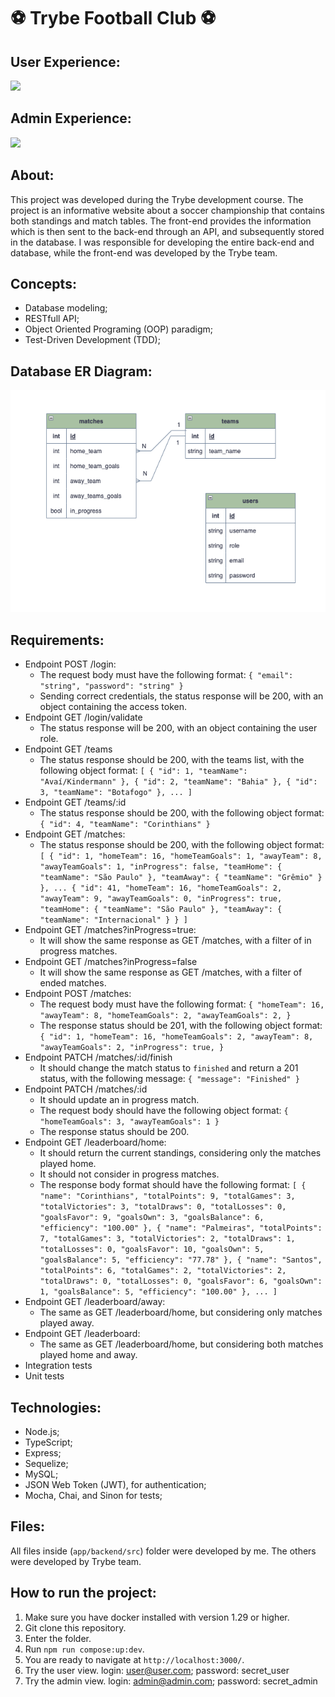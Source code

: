 # :soccer: Trybe Football Club :soccer:

## User Experience:
![](tfc_user.gif)

## Admin Experience:
![](tfc_admin.gif)

## About:
This project was developed during the Trybe development course. The project is an informative website about a soccer championship that contains both standings and match tables. The front-end provides the information which is then sent to the back-end through an API, and subsequently stored in the database. I was responsible for developing the entire back-end and database, while the front-end was developed by the Trybe team.

## Concepts:
- Database modeling; 
- RESTfull API;
- Object Oriented Programing (OOP) paradigm;
- Test-Driven Development (TDD);

## Database ER Diagram:
![](diagrama-er-TFC.png)

## Requirements:
- Endpoint POST /login:
  - The request body must have the following format:
  `{
    "email": "string",
    "password": "string"
  }`
  - Sending correct credentials, the status response will be 200, with an object containing the access token.
- Endpoint GET /login/validate
  - The status response will be 200, with an object containing the user role.
- Endpoint GET /teams
  - The status response should be 200, with the teams list, with the following object format:
  `[
  {
    "id": 1,
    "teamName": "Avaí/Kindermann"
  },
  {
    "id": 2,
    "teamName": "Bahia"
  },
  {
    "id": 3,
    "teamName": "Botafogo"
  },
  ...
]`
- Endpoint GET /teams/:id
  - The status response should be 200, with the following object format:
  `{
  "id": 4,
  "teamName": "Corinthians"
  }`
- Endpoint GET /matches:
  - The status response should be 200, with the following object format:
  `
  [
  {
    "id": 1,
    "homeTeam": 16,
    "homeTeamGoals": 1,
    "awayTeam": 8,
    "awayTeamGoals": 1,
    "inProgress": false,
    "teamHome": {
      "teamName": "São Paulo"
    },
    "teamAway": {
      "teamName": "Grêmio"
    }
  },
  ...
  {
    "id": 41,
    "homeTeam": 16,
    "homeTeamGoals": 2,
    "awayTeam": 9,
    "awayTeamGoals": 0,
    "inProgress": true,
    "teamHome": {
      "teamName": "São Paulo"
    },
    "teamAway": {
      "teamName": "Internacional"
    }
  }
  ]
  `
- Endpoint GET /matches?inProgress=true:
  - It will show the same response as GET /matches, with a filter of in progress matches.
- Endpoint GET /matches?inProgress=false
  - It will show the same response as GET /matches, with a filter of ended matches.
- Endpoint POST /matches:
  - The request body must have the following format:
  `
  {
  "homeTeam": 16,
  "awayTeam": 8,
  "homeTeamGoals": 2,
  "awayTeamGoals": 2,
  }
  `
  - The response status should be 201, with the following object format:
  `
  {
  "id": 1,
  "homeTeam": 16,
  "homeTeamGoals": 2,
  "awayTeam": 8,
  "awayTeamGoals": 2,
  "inProgress": true,
  }
  `
- Endpoint PATCH /matches/:id/finish
  - It should change the match status to `finished` and return a 201 status, with the following message: `{ "message": "Finished" }`
- Endpoint PATCH /matches/:id
  - It should update an in progress match.
  - The request body should have the following object format: `{
  "homeTeamGoals": 3,
  "awayTeamGoals": 1
}`
  - The response status should be 200.
- Endpoint GET /leaderboard/home:
  - It should return the current standings, considering only the matches played home.
  - It should not consider in progress matches.
  - The response body format should have the following format: `
  [
  {
    "name": "Corinthians",
    "totalPoints": 9,
    "totalGames": 3,
    "totalVictories": 3,
    "totalDraws": 0,
    "totalLosses": 0,
    "goalsFavor": 9,
    "goalsOwn": 3,
    "goalsBalance": 6,
    "efficiency": "100.00"
  },
  {
    "name": "Palmeiras",
    "totalPoints": 7,
    "totalGames": 3,
    "totalVictories": 2,
    "totalDraws": 1,
    "totalLosses": 0,
    "goalsFavor": 10,
    "goalsOwn": 5,
    "goalsBalance": 5,
    "efficiency": "77.78"
  },
  {
    "name": "Santos",
    "totalPoints": 6,
    "totalGames": 2,
    "totalVictories": 2,
    "totalDraws": 0,
    "totalLosses": 0,
    "goalsFavor": 6,
    "goalsOwn": 1,
    "goalsBalance": 5,
    "efficiency": "100.00"
  },
  ...
  ]
  `
- Endpoint GET /leaderboard/away:
  - The same as GET /leaderboard/home, but considering only matches played away.
- Endpoint GET /leaderboard:
  - The same as GET /leaderboard/home, but considering both matches played home and away.
- Integration tests
- Unit tests

## Technologies:
- Node.js;
- TypeScript;
- Express;
- Sequelize;
- MySQL;
- JSON Web Token (JWT), for authentication;
- Mocha, Chai, and Sinon for tests;

## Files:
All files inside (`app/backend/src`) folder were developed by me. The others were developed by Trybe team.

## How to run the project:
1. Make sure you have docker installed with version 1.29 or higher.
2. Git clone this repository.
3. Enter the folder.
4. Run `npm run compose:up:dev`.
5. You are ready to navigate at `http://localhost:3000/`.
6. Try the user view.
    login: user@user.com;
    password: secret_user
7. Try the admin view.
    login: admin@admin.com;
    password: secret_admin
  
